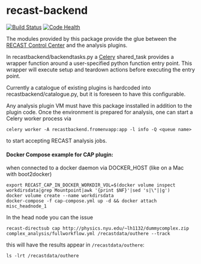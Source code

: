 # recast-backend
[![Build Status](https://travis-ci.org/recast-hep/recast-backend.svg?branch=master)](https://travis-ci.org/recast-hep/recast-backend)
[![Code Health](https://landscape.io/github/recast-hep/recast-backend/master/landscape.svg?style=flat)](https://landscape.io/github/recast-hep/recast-backend/master)


The modules provided by this package provide the glue between the [RECAST Control Center](https://github.com/recast-hep/recast-control-center-prototype) and the analysis plugins.

In recastbackend/backendtasks.py a [Celery](http://www.celeryproject.org/) shared_task provides a wrapper function around a user-specified python function entry point. This wrapper will execute setup and teardown actions before executing the entry point.

Currently a catalogue of existing plugins is hardcoded into recastbackend/catalogue.py, but it is foreseen to have this configurable.

Any analysis plugin VM must have this package insstalled in addition to the plugin code. Once the environment is prepared for analysis, one can start a Celery worker process via 

    celery worker -A recastbackend.fromenvapp:app -l info -Q <queue name>
  
to start accepting RECAST analysis jobs.


#### Docker Compose example for CAP plugin:

when connected to a docker daemon via DOCKER_HOST (like on a Mac with boot2docker)

    export RECAST_CAP_IN_DOCKER_WORKDIR_VOL=$(docker volume inspect workdirsdata|grep Mountpoint|awk '{print $NF}'|sed 's|\"||g')
    docker volume create --name workdirsdata                                                                       
    docker-compose -f cap-compose.yml up -d && docker attach misc_headnode_1                                                     

In the head node you can the issue

    recast-directsub cap http://physics.nyu.edu/~lh1132/dummycomplex.zip complex_analysis/fullworkflow.yml /recastdata/outhere --track

this will have the results appear in `/recastdata/outhere`:

    ls -lrt /recastdata/outhere
